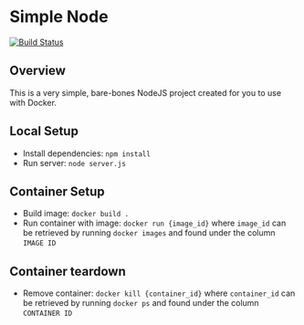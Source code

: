 # Simple Node
[![Build Status](https://app.travis-ci.com/QuabenaBoahen/simple-node.svg?token=VZoquqRsFxWxqW9qVTTw&branch=master)](https://app.travis-ci.com/QuabenaBoahen/simple-node)

## Overview
This is a very simple, bare-bones NodeJS project created for you to use with Docker.

## Local Setup
* Install dependencies: `npm install`
* Run server: `node server.js`

## Container Setup
* Build image: `docker build .`
* Run container with image: `docker run {image_id}` where `image_id` can be retrieved by running `docker images` and found under the column `IMAGE ID`

## Container teardown
* Remove container: `docker kill {container_id}` where `container_id` can be retrieved by running `docker ps` and found under the column `CONTAINER ID`
